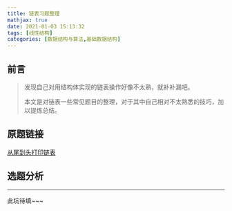 ```yaml
---
title: 链表习题整理
mathjax: true
date: 2021-01-03 15:13:32
tags: [线性结构]
categories: [数据结构与算法,基础数据结构]
---
```


## 前言

> 发现自己对用结构体实现的链表操作好像不太熟，就补补漏吧。
>
> 本文是对链表一些常见题目的整理，对于其中自己相对不太熟悉的技巧，加以提炼总结。

<!--more-->

## 原题链接

[ 从尾到头打印链表](https://www.acwing.com/problem/content/18/)

## 选题分析

---

此坑待填~~~